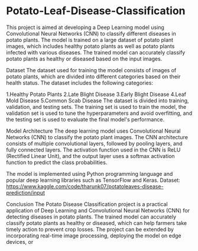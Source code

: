 # Potato-Leaf-Disease-Classification
This project is aimed at developing a Deep Learning model using Convolutional Neural Networks (CNN) to classify different diseases in potato plants. The model is trained on a large dataset of potato plant images, which includes healthy potato plants as well as potato plants infected with various diseases. The trained model can accurately classify potato plants as healthy or diseased based on the input images.

Dataset
The dataset used for training the model consists of images of potato plants, which are divided into different categories based on their health status. The dataset includes the following categories:

1.Healthy Potato Plants
2.Late Blight Disease
3.Early Blight Disease
4.Leaf Mold Disease
5.Common Scab Disease
The dataset is divided into training, validation, and testing sets. The training set is used to train the model, the validation set is used to tune the hyperparameters and avoid overfitting, and the testing set is used to evaluate the final model's performance.

Model Architecture
The deep learning model uses Convolutional Neural Networks (CNN) to classify the potato plant images. The CNN architecture consists of multiple convolutional layers, followed by pooling layers, and fully connected layers. The activation function used in the CNN is ReLU (Rectified Linear Unit), and the output layer uses a softmax activation function to predict the class probabilities.

The model is implemented using Python programming language and popular deep learning libraries such as TensorFlow and Keras.
Dataset: https://www.kaggle.com/code/tharunk07/potatoleaves-disease-prediction/input

Conclusion
The Potato Disease Classification project is a practical application of Deep Learning and Convolutional Neural Networks (CNN) for detecting diseases in potato plants. The trained model can accurately classify potato plants as healthy or diseased, which can help farmers take timely action to prevent crop losses. The project can be extended by incorporating real-time image processing, deploying the model on edge devices, or
